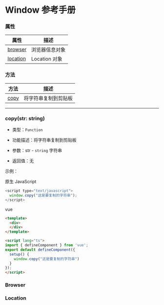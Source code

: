 # Window 参考手册


### 属性

|  属性                                                              | 描述                         |
|  ----                                                             | ----                         |
| [browser](window.html#readonly-browser)                           | 浏览器信息对象                 |
| [location](window.html#readonly-location)                         | Location 对象                 |


### 方法

|  方法                                                         | 描述                   |
|  ----                                                        | ----                   |
| [copy](window.html#argumentnames...args-any)      | 将字符串复制到剪贴板         |


---


### **copy(str: string)**
* 类型：`Function`

* 功能描述：将字符串复制到剪贴板

* 参数：str - `string` 字符串

* 返回值：无

示例：

原生 JavaScript
```javascript
<script type="text/javascript">
  window.copy("这是要复制的字符串");
</script>
```

vue
```html
<template>
  <div>
  </div>
</template>

<script lang="ts">
import { defineComponent } from 'vue';
export default defineComponent({
  setup() {
    window.copy("这是要复制的字符串")
  }
});
</script>
```


### Browser


### Location